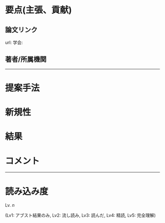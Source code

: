 # 要点(主張、貢献)

## 論文リンク
url:
学会:

## 著者/所属機関

---

# 提案手法

# 新規性

# 結果

# コメント

---

# 読み込み度
Lv. *n*

(Lv1: アブスト結果のみ, Lv2: 流し読み, Lv3: 読んだ, Lv4: 精読, Lv5: 完全理解)
